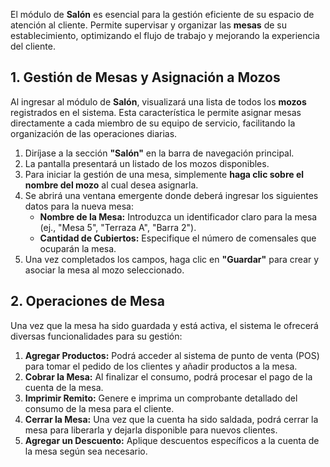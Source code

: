 
El módulo de **Salón** es esencial para la gestión eficiente de su espacio de atención al cliente. Permite supervisar y organizar las **mesas** de su establecimiento, optimizando el flujo de trabajo y mejorando la experiencia del cliente.


## 1. Gestión de Mesas y Asignación a Mozos

Al ingresar al módulo de **Salón**, visualizará una lista de todos los **mozos** registrados en el sistema. Esta característica le permite asignar mesas directamente a cada miembro de su equipo de servicio, facilitando la organización de las operaciones diarias.

1.  Diríjase a la sección **"Salón"** en la barra de navegación principal.
2.  La pantalla presentará un listado de los mozos disponibles.
3.  Para iniciar la gestión de una mesa, simplemente **haga clic sobre el nombre del mozo** al cual desea asignarla.
4.  Se abrirá una ventana emergente donde deberá ingresar los siguientes datos para la nueva mesa:
    * **Nombre de la Mesa:** Introduzca un identificador claro para la mesa (ej., "Mesa 5", "Terraza A", "Barra 2").
    * **Cantidad de Cubiertos:** Especifique el número de comensales que ocuparán la mesa.
5.  Una vez completados los campos, haga clic en **"Guardar"** para crear y asociar la mesa al mozo seleccionado.


## 2. Operaciones de Mesa

Una vez que la mesa ha sido guardada y está activa, el sistema le ofrecerá diversas funcionalidades para su gestión:

1.  **Agregar Productos:** Podrá acceder al sistema de punto de venta (POS) para tomar el pedido de los clientes y añadir productos a la mesa.
2.  **Cobrar la Mesa:** Al finalizar el consumo, podrá procesar el pago de la cuenta de la mesa.
3.  **Imprimir Remito:** Genere e imprima un comprobante detallado del consumo de la mesa para el cliente.
4.  **Cerrar la Mesa:** Una vez que la cuenta ha sido saldada, podrá cerrar la mesa para liberarla y dejarla disponible para nuevos clientes.
5.  **Agregar un Descuento:** Aplique descuentos específicos a la cuenta de la mesa según sea necesario.
